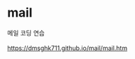 # mail

메일 코딩 연습<br><br>
<a href="https://dmsghk711.github.io/mail/mail.html">https://dmsghk711.github.io/mail/mail.htm</a>
